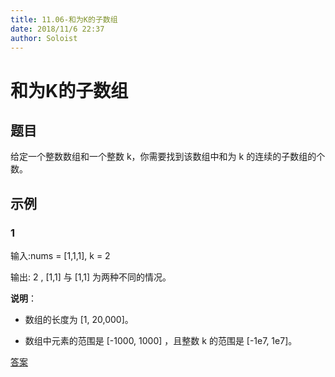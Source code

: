 ```yaml
---
title: 11.06-和为K的子数组
date: 2018/11/6 22:37
author: Soloist
---
```

    
# 和为K的子数组

## 题目

给定一个整数数组和一个整数 k，你需要找到该数组中和为 k 的连续的子数组的个数。

## 示例

### 1

输入:nums = [1,1,1], k = 2

输出: 2 , [1,1] 与 [1,1] 为两种不同的情况。

**说明**：

* 数组的长度为 [1, 20,000]。

* 数组中元素的范围是 [-1000, 1000] ，且整数 k 的范围是 [-1e7, 1e7]。

[答案](https://github.com/aSoloist/java-algorithm/blob/master/code/2018/11/06/Main.java)